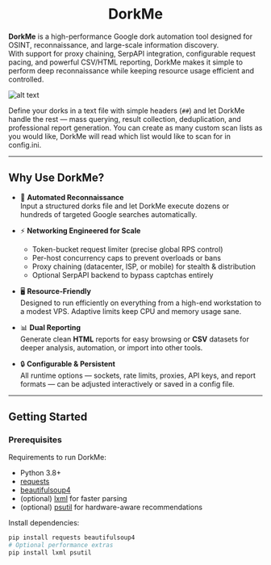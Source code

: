 <h1 align="center">DorkMe</h1>

**DorkMe** is a high-performance Google dork automation tool designed for OSINT, reconnaissance, and large-scale information discovery.  
With support for proxy chaining, SerpAPI integration, configurable request pacing, and powerful CSV/HTML reporting, DorkMe makes it simple to perform deep reconnaissance while keeping resource usage efficient and controlled.

![alt text](https://postimg.cc/yg8ftLxc)

Define your dorks in a text file with simple headers (`##`) and let DorkMe handle the rest — mass querying, result collection, deduplication, and professional report generation. You can create as many custom scan lists as you would like, DorkMe will read which list would like to scan for in config.ini. 

---

## Why Use DorkMe?

- 🔎 **Automated Reconnaissance**  
  Input a structured dorks file and let DorkMe execute dozens or hundreds of targeted Google searches automatically.

- ⚡ **Networking Engineered for Scale**  
  - Token-bucket request limiter (precise global RPS control)  
  - Per-host concurrency caps to prevent overloads or bans  
  - Proxy chaining (datacenter, ISP, or mobile) for stealth & distribution  
  - Optional SerpAPI backend to bypass captchas entirely  

- 🖥️ **Resource-Friendly**  
  Designed to run efficiently on everything from a high-end workstation to a modest VPS. Adaptive limits keep CPU and memory usage sane.

- 📊 **Dual Reporting**  
  Generate clean **HTML** reports for easy browsing or **CSV** datasets for deeper analysis, automation, or import into other tools.

- 🔒 **Configurable & Persistent**  
  All runtime options — sockets, rate limits, proxies, API keys, and report formats — can be adjusted interactively or saved in a config file.

---

## Getting Started

### Prerequisites

Requirements to run DorkMe:
- Python 3.8+
- [requests](https://pypi.org/project/requests/)
- [beautifulsoup4](https://pypi.org/project/beautifulsoup4/)
- (optional) [lxml](https://pypi.org/project/lxml/) for faster parsing
- (optional) [psutil](https://pypi.org/project/psutil/) for hardware-aware recommendations

Install dependencies:

```bash
pip install requests beautifulsoup4
# Optional performance extras
pip install lxml psutil
